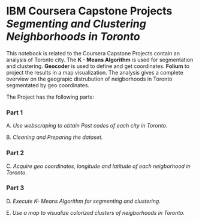 # IBM Coursera Capstone Projects *Segmenting and Clustering Neighborhoods in Toronto*
This notebook is related to the Coursera Capstone Projects contain an analysis of Toronto city. The **K - Means Algorithm** is used for segmentation and clustering. **Geocoder** is used to define and get coordinates. **Folium** to project the results in a map visualization. The analysis gives a complete overview on the geograpic distrubution of neigborhoods in Toronto segmentated by geo coordinates. 

The Project has the following parts:

### Part 1
A. *Use webscraping to obtain Post codes of each city in Toronto.*

B. *Cleaning and Preparing the dataset.*
### Part 2
C. *Acquire geo coordinates, longitude and latitude of each neigborhood in Toronto.* 
### Part 3
D. *Execute K- Means Algorithm for segmenting and clustering.*

E. *Use a map to visualize colorized clusters of neigborhoods in Toronto.*  
